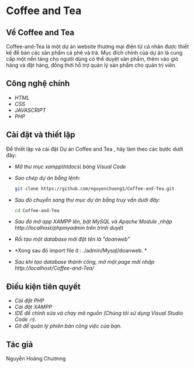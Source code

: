 # Coffee and Tea

## Về Coffee and Tea
Coffee-and-Tea là một dự án website thương mại điện tử cá nhân được thiết kế để bán các sản phẩm cà phê và trà. Mục đích chính của dự án là cung cấp một nền tảng cho người dùng có thể duyệt sản phẩm, thêm vào giỏ hàng và đặt hàng, đồng thời hỗ trợ quản lý sản phẩm cho quản trị viên.

## Công nghệ chính
- *HTML*
- *CSS*
- *JAVASCRIPT*
- *PHP*
## Cài đặt và thiết lập
Để thiết lập và cài đặt Dự án Coffee and Tea , hãy làm theo các bước dưới đây:
- *Mở thư mục xampp\htdocs\ bàng Visual Code*
- *Sao chép dự án bằng lệnh:*
  ``` bash
  git clone https://github.com/nguyenchuong1/Coffee-and-Tea.git
  ```
- *Sau đó chuyển sang thư mục dự án bằng truy vấn dưới đây:*
  ``` bash
  cd Coffee-and-Tea
  ```
  
- *Sau đó mở app XAMPP lên, bật MySQL và Apache Module ,nhập http://localhost/phpmyadmin trên trình duyệt*
- *Rồi tạo một database mới đặt tên là "doanweb"*
- *Xong sau đó import file ở : ./admin/Mysql/doanweb. *
- *Sau khi tạo database thành công, mở một page mới nhập http://localhost/Coffee-and-Tea/*
## Điều kiện tiên quyết
- *Cài đặt PHP*
- *Cài đặt XAMPP*
- *IDE để chỉnh sửa và chạy mã nguồn (Chúng tôi sử dụng Visual Studio Code 🔥).*
- *Git để quản lý phiên bản công việc của bạn.*
## Tác giả
Nguyễn Hoàng Chươnng
